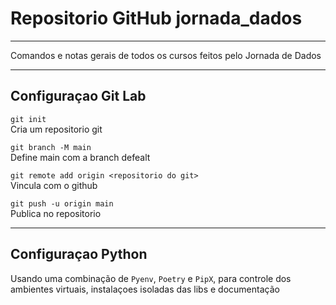 # Repositorio GitHub jornada_dados
---
Comandos e notas gerais de todos os cursos feitos pelo Jornada de Dados

---
## Configuraçao Git Lab

`git init`  
Cria um repositorio git 

`git branch -M main`    
Define main com a branch defealt    

`git remote add origin <repositorio do git>`  
Vincula com o github    

`git push -u origin main`   
Publica no repositorio

---
## Configuraçao Python
Usando uma combinação de `Pyenv`, `Poetry` e `PipX`, para controle dos ambientes virtuais, instalaçoes isoladas das libs e documentação 

